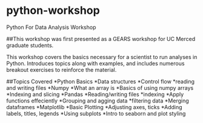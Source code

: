 # python-workshop
Python For Data Analysis Workshop

##This workshop was first presented as a GEARS workshop for UC Merced graduate students.

This workshop covers the basics necessary for a scientist to run analyses in Python.
Introduces topics along with examples, and includes numerous breakout exercises to reinforce the material.

##Topics Covered
*Python Basics
  *Data structures
  *Control flow
  *reading and writing files
*Numpy
  *What an array is
  *Basics of using numpy arrays
  *Indexing and slicing
*Pandas
  *Reading/writing files
  *indexing
  *Apply functions effeciently
  *Grouping and agging data
  *filtering data
  *Merging dataframes
*Matplotlib
  *Basic Plotting
  *Adjusting axes, ticks
  *Adding labels, titles, legends
  *Using subplots
  *Intro to seaborn and plot styling
